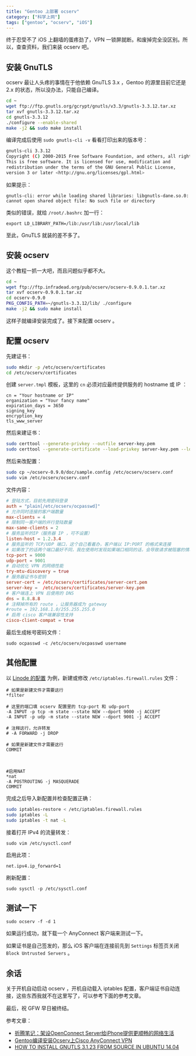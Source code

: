 ```yaml
---
title: "Gentoo 上部署 ocserv"
category: ["科学上网"]
tags: ["gentoo", "ocserv", "iOS"]
---
```


终于忍受不了 iOS 上翻墙的蛋疼劲了，VPN 一锁屏就断。和废掉完全没区别。所以，查查资料，我们来装 ocserv 吧。

## 安装 GnuTLS

ocserv 最让人头疼的事情在于他依赖 GnuTLS 3.x ，Gentoo 的源里目前它还是 2.x 的状态，所以没办法，只能自己编译。

```bash
cd ~
wget ftp://ftp.gnutls.org/gcrypt/gnutls/v3.3/gnutls-3.3.12.tar.xz
tar xvf gnutls-3.3.12.tar.xz
cd gnutls-3.3.12
./configure --enable-shared
make -j2 && sudo make install
```

编译完成后使用 `sudo gnutls-cli -v` 看看打印出来的版本号：

```bash
gnutls-cli 3.3.12
Copyright (C) 2000-2015 Free Software Foundation, and others, all rights reserved.
This is free software. It is licensed for use, modification and
redistribution under the terms of the GNU General Public License,
version 3 or later <http://gnu.org/licenses/gpl.html>
```

如果提示：

    gnutls-cli: error while loading shared libraries: libgnutls-dane.so.0: cannot open shared object file: No such file or directory

类似的错误，就给 `/root/.bashrc` 加一行：

    export LD_LIBRARY_PATH=/lib:/usr/lib:/usr/local/lib

至此，GnuTLS 就装的差不多了。

## 安装 ocserv

这个教程一抓一大吧，而且问题似乎都不大。

```bash
cd ~
wget ftp://ftp.infradead.org/pub/ocserv/ocserv-0.9.0.1.tar.xz
tar xvf ocserv-0.9.0.1.tar.xz
cd ocserv-0.9.0
PKG_CONFIG_PATH=~/gnutls-3.3.12/lib/ ./configure
make -j2 && sudo make install
```

这样子就编译安装完成了。接下来配置 ocserv 。

## 配置 ocserv

先建证书：

```bash
sudo mkdir -p /etc/ocserv/certificates
cd /etc/ocserv/certificates
```

创建 `server.tmpl` 模板，这里的 `cn` 必须对应最终提供服务的 hostname 或 IP ：

```
cn = "Your hostname or IP"
organization = "Your fancy name"
expiration_days = 3650
signing_key
encryption_key
tls_www_server
```

然后来建证书：

```bash
sudo certtool --generate-privkey --outfile server-key.pem
sudo certtool --generate-certificate --load-privkey server-key.pem --load-ca-certificate ca-cert.pem --load-ca-privkey ca-key.pem --template server.tmpl --outfile server-cert.pem
```

然后来改配置：

```bash
sudo cp ~/ocserv-0.9.0/doc/sample.config /etc/ocserv/ocserv.conf
sudo vim /etc/ocserv/ocserv.conf
```

文件内容：

```conf
# 登陆方式，目前先用密码登录
auth = "plain[/etc/ocserv/ocpasswd]"
# 允许同时连接的客户端数量
max-clients = 4
# 限制同一客户端的并行登陆数量
max-same-clients = 2
# 服务监听的IP（服务器 IP ，可不设置）
listen-host = 1.2.3.4
# 服务监听的 TCP/UDP 端口，这个自己看着办，客户端以 IP:PORT 的格式来连接
# 如果改了的话两个端口最好不同，我在使用时发现如果端口相同的话，会导致请求被阻塞的情况
tcp-port = 9000
udp-port = 9001
# 自动优化 VPN 的网络性能
try-mtu-discovery = true
# 服务器证书与密钥
server-cert = /etc/ocserv/certificates/server-cert.pem
server-key =  /etc/ocserv/certificates/server-key.pem
# 客户端连上 VPN 后使用的 DNS
dns = 8.8.8.8
# 注释掉所有的 route ，让服务器成为 gateway
#route = 192.168.1.0/255.255.255.0
# 启用 cisco 客户端兼容性支持
cisco-client-compat = true
```

最后生成帐号密码文件：

    sudo ocpasswd -c /etc/ocserv/ocpasswd username

## 其他配置

以 [Linode 的配置](https://www.linode.com/docs/security/securing-your-server#creating-a-firewall) 为例，新建或修改 `/etc/iptables.firewall.rules` 文件：

```iptables
# 如果是新建文件才需要这行
*filter

# 这里的端口填 ocserv 配置里的 tcp-port 和 udp-port
-A INPUT -p tcp -m state --state NEW --dport 9000 -j ACCEPT
-A INPUT -p udp -m state --state NEW --dport 9001 -j ACCEPT

# 注释这行，允许转发
# -A FORWARD -j DROP

# 如果是新建文件才需要这行
COMMIT



#启用NAT
*nat
-A POSTROUTING -j MASQUERADE
COMMIT
```

完成之后导入新配置并检查配置正确：

```bash
sudo iptables-restore < /etc/iptables.firewall.rules
sudo iptables -L
sudo iptables -t nat -L
```

接着打开 IPv4 的流量转发：

    sudo vim /etc/sysctl.conf

启用此项：

    net.ipv4.ip_forward=1

刷新配置：

    sudo sysctl -p /etc/sysctl.conf

## 测试一下

    sudo ocserv -f -d 1

如果运行成功，就下载一个 AnyConnect 客户端来测试一下。

如果证书是自己签发的，那么 iOS 客户端在连接前先到 `Settings` 标签页关闭 `Block Untrusted Servers` 。

## 余话

关于开机自动启动 ocserv ，开机自动载入 iptables 配置，客户端证书自动连接，这些东西我就不在这里写了，可以参考下面的参考文章。

最后，祝 GFW 早日被终结。

参考文章：

* [折腾笔记：架设OpenConnect Server给iPhone提供更顺畅的网络生活](http://bitinn.net/11084/)
* [Gentoo编译安装Ocserv上Cisco AnyConnect VPN](http://blog.ihipop.info/2014/07/4782.html)
* [HOW TO INSTALL GNUTLS 3.1.23 FROM SOURCE IN UBUNTU 14.04](http://www.bauer-power.net/2014/06/how-to-install-gnutls-3123-from-source.html)
